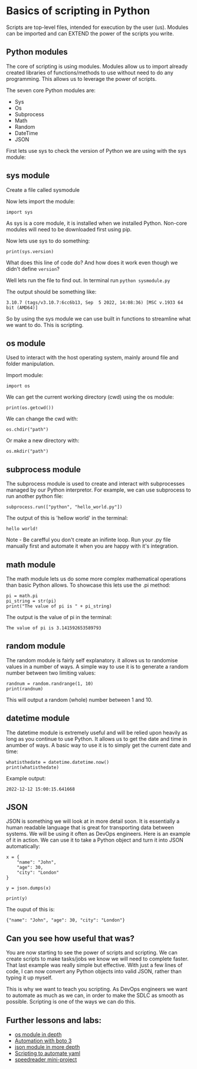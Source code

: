 # Basics of scripting in Python

Scripts are top-level files, intended for execution by the user (us). Modules can be imported and can EXTEND the power of the scripts you write.

## Python modules

The core of scripting is using modules. Modules allow us to import already created libraries of functions/methods to use without need to do any programming. This allows us to leverage the power of scripts.

The seven core Python modules are:

* Sys
* Os
* Subprocess
* Math
* Random
* DateTime
* JSON

First lets use sys to check the version of Python we are using with the sys module:

## sys module

Create a file called sysmodule

Now lets import the module:

```
import sys
```

As sys is a core module, it is installed when we installed Python. Non-core modules will need to be downloaded first using pip.

Now lets use sys to do something:

```
print(sys.version)
```
What does this line of code do? And how does it work even though we didn't define `version`?

Well lets run the file to find out. In terminal run `python sysmodule.py`

The output should be something like:

```
3.10.7 (tags/v3.10.7:6cc6b13, Sep  5 2022, 14:08:36) [MSC v.1933 64 bit (AMD64)]
```

So by using the sys module we can use built in functions to streamline what we want to do. This is scripting.

## os module

Used to interact with the host operating system, mainly around file and folder manipulation.

Import module:

```
import os
```

We can get the current working directory (cwd) using the os module:

```
print(os.getcwd())
```

We can change the cwd with:

```
os.chdir("path")
```

Or make a new directory with:

```
os.mkdir("path")
```

## subprocess module

The subprocess module is used to create and interact with subprocesses managed by our Python interpretor. For example, we can use subprocess to run another python file:

```
subprocess.run(["python", "hello_world.py"])
```

The output of this is 'hellow world' in the terminal:

```
hello world!
```

Note - Be carefful you don't create an inifinte loop. Run your .py file manually first and automate it when you are happy with it's integration.

## math module

The math module lets us do some more complex mathematical operations than basic Python allows. To showcase this lets use the .pi method:

```
pi = math.pi
pi_string = str(pi)
print("The value of pi is " + pi_string)
```

The output is the value of pi in the terminal:

```
The value of pi is 3.141592653589793
```

## random module

The random module is fairly self explanatory. it allows us to randomise values in a number of ways. 
A simple way to use it is to generate a random number between two limiting values:

```
randnum = random.randrange(1, 10)
print(randnum)
```

This will output a random (whole) number between 1 and 10.

## datetime module

The datetime module is extremely useful and will be relied upon heavily as long as you continue to use Python. It allows us to get the date and time in anumber of ways. A basic way to use it is to simply get the current date and time:

```
whatisthedate = datetime.datetime.now()
print(whatisthedate)
```

Example output:

```
2022-12-12 15:00:15.641668
```

## JSON

JSON is something we will look at in more detail soon. It is essentially a human readable language that is great for transporting data between systems. We will be using it often as DevOps engineers. Here is an example of it in action. We can use it to take a Python object and turn it into JSON automatically:

```
x = {
    "name": "John",
    "age": 30,
    "city": "London"
}

y = json.dumps(x)

print(y)

```

The ouput of this is:

```
{"name": "John", "age": 30, "city": "London"}
```

## Can you see how useful that was?

You are now starting to see the power of scripts and scripting. We can create scripts to make tasks/jobs we know we will need to complete faster. That last example was really simple but effective. With just a few lines of code, I can now convert any Python objects into valid JSON, rather than typing it up myself.

This is why we want to teach you scripting. As DevOps engineers we want to automate as much as we can, in order to make the SDLC as smooth as possible. Scripting is one of the ways we can do this. 

## Further lessons and labs:

* [os module in depth](https://github.com/LSF970/python_scripting/tree/main/labs/01_os)
* [Automation with boto 3](https://github.com/LSF970/python_scripting/tree/main/labs/04_boto3)
* [json module in more depth](https://github.com/LSF970/python_scripting/tree/main/labs/02)
* [Scripting to automate yaml](https://github.com/LSF970/python_scripting/tree/main/labs/03_yaml)
* [speedreader mini-project](https://github.com/LSF970/python_scripting/tree/main/labs/05_speedreader) 

